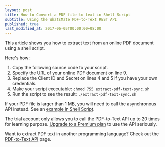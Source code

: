 ```yaml
---
layout: post
title: How to Convert a PDF file to text in Shell Script
subtitle: Using the WhatsMate PDF-to-Text REST API
published: true
last_modified_at: 2017-06-05T00:00:00+08:00
---
```


This article shows you how to extract text from an online PDF document using a shell script.


Here's how:

1. Copy the following source code to your script.  <script src="https://gist.github.com/whatsmate/6c46d5630b8e154db9600b4457b90837.js"></script>
2. Specify the URL of your online PDF document on line 9.
3. Replace the Client ID and Secret on lines 4 and 5 if you have your own credentials.
5. Make your script executable: `chmod 755 extract-pdf-text-sync.sh`
6. Run the script to see the result: `./extract-pdf-text-sync.sh`


If your PDF file is larger than 1 MB, you will need to call the asynchronous API instead. See an <a href="https://github.com/whatsmate/pdf-demos/tree/master/bash">example in Shell Script</a>. 


The trial account only allows you to call the PDF-to-Text API up to 20 times for learning purpose. [Upgrade to a Premium plan](https://www.whatsmate.net/pdf-api-subscribe.html) to use the API seriously.


Want to extract PDF text in another programming language? Check out the [PDF-to-Text API](https://www.whatsmate.net/pdf-to-text-api.html) page.


<br>
<script async src="//pagead2.googlesyndication.com/pagead/js/adsbygoogle.js"></script>
<ins class="adsbygoogle"
     style="display:inline-block;width:728px;height:90px"
     data-ad-client="ca-pub-7383487179928477"
     data-ad-slot="6959057004"></ins>
<script>
(adsbygoogle = window.adsbygoogle || []).push({});
</script>
<br>

